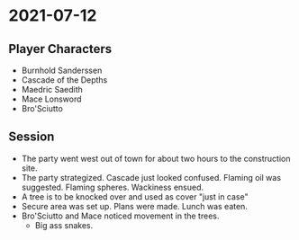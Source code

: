 # 2021-07-12
## Player Characters
* Burnhold Sanderssen
* Cascade of the Depths
* Maedric Saedith
* Mace Lonsword
* Bro'Sciutto
## Session
* The party went west out of town for about two hours to the construction site.
* The party strategized. Cascade just looked confused. Flaming oil was suggested. Flaming spheres. Wackiness ensued.
* A tree is to be knocked over and used as cover "just in case"
* Secure area was set up. Plans were made. Lunch was eaten.
* Bro'Sciutto and Mace noticed movement in the trees.
	* Big ass snakes.
<!--stackedit_data:
eyJoaXN0b3J5IjpbMTYxNTEwNjc3MSwtMjAzOTQ2MjEyNywtMT
E4MDA5NTc5NywtMTk4NzUxMTQxMSwtNTU2MjMyNzkzLDE5NjM5
MjM3MTksMjUzMTY0NjM4XX0=
-->